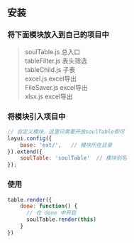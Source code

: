 ## 安装
### 将下面模块放入到自己的项目中

>soulTable.js     总入口  
  tableFilter.js  表头筛选   
  tableChild.js   子表    
  excel.js        excel导出    
  FileSaver.js    excel导出   
  xlsx.js         excel导出   

### 将模块引入项目中
```js
// 自定义模块，这里只需要开放soulTable即可
layui.config({
    base: 'ext/',   // 模块所在目录
}).extend({                         
    soulTable: 'soulTable'  // 模块别名
});
```
### 使用
```js
table.render({
    done: function() {
      // 在 done 中开启
      soulTable.render(this)
    }
})
```
